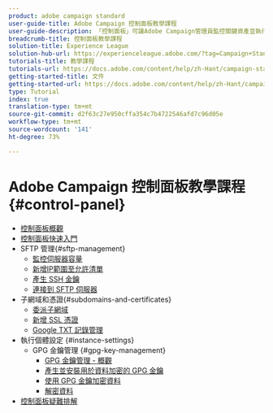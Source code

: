 ```yaml
---
product: adobe campaign standard
user-guide-title: Adobe Campaign 控制面板教學課程
user-guide-description: 「控制面板」可讓Adobe Campaign管理員監控關鍵資產並執行管理工作，例如依例項管理SFTP儲存，或允許清單IP位址。
breadcrumb-title: 控制面板教學課程
solution-title: Experience League
solution-hub-url: https://experienceleague.adobe.com/?tag=Campaign+Standard#recommended/solutions/campaign
tutorials-title: 教學課程
tutorials-url: https://docs.adobe.com/content/help/zh-Hant/campaign-standard-learn/tutorials/overview.html
getting-started-title: 文件
getting-started-url: https://docs.adobe.com/content/help/zh-Hant/campaign-standard/using/campaign-standard-home.html
type: Tutorial
index: true
translation-type: tm+mt
source-git-commit: d2f63c27e950cffa354c7b4722546afd7c96d05e
workflow-type: tm+mt
source-wordcount: '141'
ht-degree: 73%

---
```



# Adobe Campaign 控制面板教學課程 {#control-panel}

+ [控制面板概觀](/help/control-panel-tutorials/control-panel-overview.md)
+ [控制面板快速入門](/help/control-panel-tutorials/getting-started-with-the-control-panel.md)
+ SFTP 管理{#sftp-management}
   + [監控伺服器容量](/help/control-panel-tutorials/sftp-management/monitoring-server-capacity.md)
   + [新增IP範圍至允許清單](/help/control-panel-tutorials/sftp-management/adding-ip-range-to-allow-list.md)
   + [產生 SSH 金鑰](/help/control-panel-tutorials/sftp-management/generate-ssh-key.md)
   + [連接到 SFTP 伺服器](/help/control-panel-tutorials/sftp-management/connect-to-sftp-server.md)
+ 子網域和憑證{#subdomains-and-certificates}
   + [委派子網域](/help/control-panel-tutorials/subdomains-and-certificates/subdomain-delegation.md)
   + [新增 SSL 憑證](/help/control-panel-tutorials/subdomains-and-certificates/adding-ssl-certificates.md)
   + [Google TXT 記錄管理](/help/control-panel-tutorials/subdomains-and-certificates/google-txt-record-management.md)
+ 執行個體設定 {#instance-settings}
   + GPG 金鑰管理 {#gpg-key-management}
      + [GPG 金鑰管理 - 概觀](/help/control-panel-tutorials/instance-settings/gpg-key-management/gpg-key-management-overview.md)
      + [產生並安裝用於資料加密的 GPG 金鑰](/help/control-panel-tutorials/instance-settings/gpg-key-management/generating-and-installing-gpg-keys-for-data-encryption.md)
      + [使用 GPG 金鑰加密資料](/help/control-panel-tutorials/instance-settings/gpg-key-management/using-a-gpg-key-to-encrypt-data.md)
      + [解密資料](/help/control-panel-tutorials/instance-settings/gpg-key-management/decrypting-data.md)
+ [控制面板疑難排解](/help/control-panel-tutorials/trouble-shooting.md)